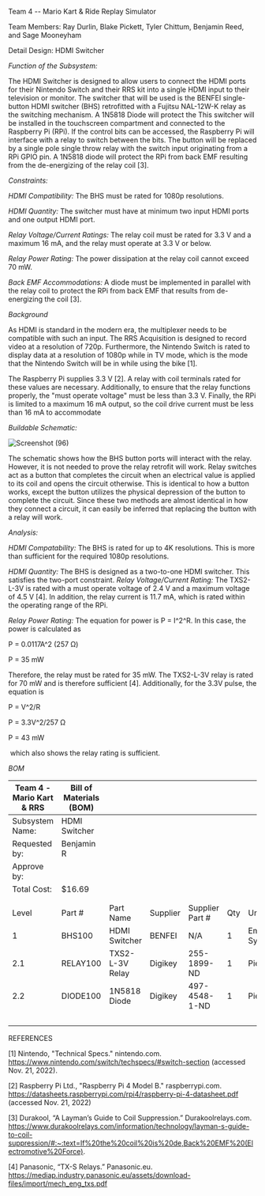 Team 4 -- Mario Kart & Ride Replay Simulator

Team Members: Ray Durlin, Blake Pickett, Tyler Chittum, Benjamin Reed, and Sage Mooneyham

Detail Design: HDMI Switcher

*Function of the Subsystem:*

The HDMI Switcher is designed to allow users to connect the HDMI ports for their Nintendo Switch and their RRS kit into a single HDMI input to their television or monitor. The switcher that will be used is the BENFEI single-button HDMI switcher (BHS) retrofitted with a Fujitsu NAL-12W-K relay as the switching mechanism. A 1N5818 Diode will protect the This switcher will be installed in the touchscreen compartment and connected to the Raspberry Pi (RPi). If the control bits can be accessed, the Raspberry Pi will interface with a relay to switch between the bits. The button will be replaced by a single pole single throw relay with the switch input originating from a RPi GPIO pin. A 1N5818 diode will protect the RPi from back EMF resulting from the de-energizing of the relay coil [3].

*Constraints:*

*HDMI Compatibility:* The BHS must be rated for 1080p resolutions.

*HDMI Quantity:* The switcher must have at minimum two input HDMI ports and one output HDMI port.

*Relay Voltage/Current Ratings:* The relay coil must be rated for 3.3 V and a maximum 16 mA, and the relay must operate at 3.3 V or below.

*Relay Power Rating:* The power dissipation at the relay coil cannot exceed 70 mW.

*Back EMF Accommodations:* A diode must be implemented in parallel with the relay coil to protect the RPi from back EMF that results from de-energizing the coil [3].

*Background*

As HDMI is standard in the modern era, the multiplexer needs to be compatible with such an input. The RRS Acquisition is designed to record video at a resolution of 720p. Furthermore, the Nintendo Switch is rated to display data at a resolution of 1080p while in TV mode, which is the mode that the Nintendo Switch will be in while using the bike [1].

The Raspberry Pi supplies 3.3 V [2]. A relay with coil terminals rated for these values are necessary. Additionally, to ensure that the relay functions properly, the "must operate voltage" must be less than 3.3 V. Finally, the RPi is limited to a maximum 16 mA output, so the coil drive current must be less than 16 mA to accommodate
 
*Buildable Schematic:*

![Screenshot (96)](https://user-images.githubusercontent.com/100803313/217089877-595ea841-163d-42f6-9cb2-f395b483eced.png)

The schematic shows how the BHS button ports will interact with the relay. However, it is not needed to prove the relay retrofit will work. Relay switches act as a button that completes the circuit when an electrical value is applied to its coil and opens the circuit otherwise. This is identical to how a button works, except the button utilizes the physical depression of the button to complete the circuit. Since these two methods are almost identical in how they connect a circuit, it can easily be inferred that replacing the button with a relay will work.

*Analysis:*

*HDMI Compatability:* The BHS is rated for up to 4K resolutions. This is more than sufficient for the required 1080p resolutions.

*HDMI Quantity:* The BHS is designed as a two-to-one HDMI switcher. This satisfies the two-port constraint.
*Relay Voltage/Current Rating:* The TXS2-L-3V is rated with a must operate voltage of 2.4 V and a maximum voltage of 4.5 V [4]. In addition, the relay current is 11.7 mA, which is rated within the operating range of the RPi.

*Relay Power Rating:* The equation for power is P = I^2^R. In this case, the power is calculated as

P = 0.0117A^2 (257 Ω)

P = 35 mW

Therefore, the relay must be rated for 35 mW. The TXS2-L-3V relay is rated for 70 mW and is therefore sufficient [4]. Additionally, for the 3.3V pulse, the equation is

P = V^2/R

P = 3.3V^2/257 Ω

P = 43 mW

 which also shows the relay rating is sufficient.

*BOM*

| Team 4 - Mario Kart & RRS | Bill of Materials (BOM) |               |   |   |   |   |   |   |
| ------------------------- | ----------------------- | ------------- | - | - | - | - | - | - |
| Subsystem Name:           | HDMI Switcher           |                 |  |  |  |
| Requested by:             | Benjamin R              |                 |  |  |  |
| Approve by:               |                         |                 |  |  |  |
| Total Cost:               | $16.69                  |                 |  |  |  |
|                           |                         |                 |  |  |  |  |  |  |
|                           |                         |                 |  |  |  |  |  |  |
| Level                     | Part #                  | Part Name       | Supplier | Supplier Part # | Qty | Units | Unit Cost | Cost |
| 1                         | BHS100                  | HDMI Switcher   | BENFEI | N/A | 1 | Emb. System | $10.99 | $10.99 |
| 2.1                       | RELAY100                | TXS2-L-3V Relay | Digikey | 255-1899-ND | 1 | Piece | $5.30 | $5.30 |
| 2.2                       | DIODE100                | 1N5818 Diode    | Digikey | 497-4548-1-ND | 1 | Piece | $0.40 | $0.40 |
|                           |                         |                 |  |  |  |  | Total | $16.69 |

REFERENCES

[1] Nintendo, "Technical Specs." nintendo.com. https://www.nintendo.com/switch/techspecs/#switch-section (accessed Nov. 21, 2022).

[2] Raspberry Pi Ltd., "Raspberry Pi 4 Model B." raspberrypi.com. https://datasheets.raspberrypi.com/rpi4/raspberry-pi-4-datasheet.pdf (accessed Nov. 21, 2022)

[3] Durakool, “A Layman’s Guide to Coil Suppression.” Durakoolrelays.com. https://www.durakoolrelays.com/information/technology/layman-s-guide-to-coil-suppression/#:~:text=If%20the%20coil%20is%20de,Back%20EMF%20(Electromotive%20Force).

[4] Panasonic, “TX-S Relays.” Panasonic.eu. https://mediap.industry.panasonic.eu/assets/download-files/import/mech_eng_txs.pdf
